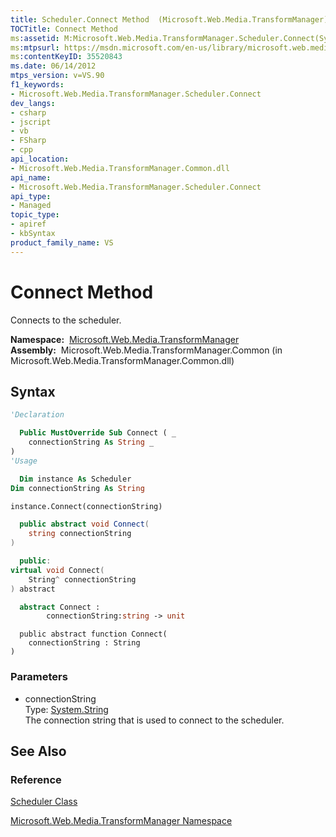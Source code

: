 ```yaml
---
title: Scheduler.Connect Method  (Microsoft.Web.Media.TransformManager)
TOCTitle: Connect Method
ms:assetid: M:Microsoft.Web.Media.TransformManager.Scheduler.Connect(System.String)
ms:mtpsurl: https://msdn.microsoft.com/en-us/library/microsoft.web.media.transformmanager.scheduler.connect(v=VS.90)
ms:contentKeyID: 35520843
ms.date: 06/14/2012
mtps_version: v=VS.90
f1_keywords:
- Microsoft.Web.Media.TransformManager.Scheduler.Connect
dev_langs:
- csharp
- jscript
- vb
- FSharp
- cpp
api_location:
- Microsoft.Web.Media.TransformManager.Common.dll
api_name:
- Microsoft.Web.Media.TransformManager.Scheduler.Connect
api_type:
- Managed
topic_type:
- apiref
- kbSyntax
product_family_name: VS
---
```


# Connect Method

Connects to the scheduler.

**Namespace:**  [Microsoft.Web.Media.TransformManager](microsoft-web-media-transformmanager-namespace.md)  
**Assembly:**  Microsoft.Web.Media.TransformManager.Common (in Microsoft.Web.Media.TransformManager.Common.dll)

## Syntax

```vb
'Declaration

  Public MustOverride Sub Connect ( _
    connectionString As String _
)
'Usage

  Dim instance As Scheduler
Dim connectionString As String

instance.Connect(connectionString)
```

```csharp
  public abstract void Connect(
    string connectionString
)
```

```cpp
  public:
virtual void Connect(
    String^ connectionString
) abstract
```

``` fsharp
  abstract Connect : 
        connectionString:string -> unit 
```

```jscript
  public abstract function Connect(
    connectionString : String
)
```

### Parameters

  - connectionString  
    Type: [System.String](https://msdn.microsoft.com/library/s1wwdcbf)  
    The connection string that is used to connect to the scheduler.  

## See Also

### Reference

[Scheduler Class](scheduler-class-microsoft-web-media-transformmanager.md)

[Microsoft.Web.Media.TransformManager Namespace](microsoft-web-media-transformmanager-namespace.md)

